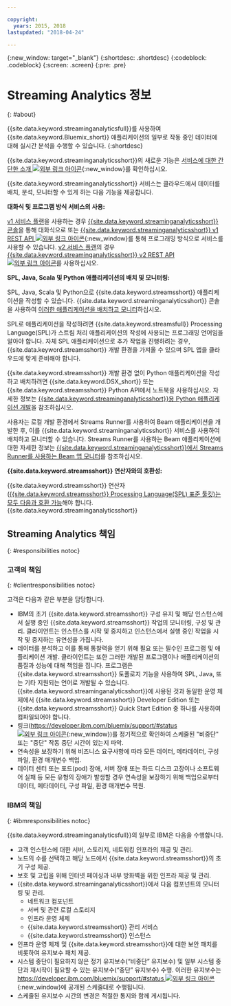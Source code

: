 ```yaml
---

copyright:
  years: 2015, 2018
lastupdated: "2018-04-24"

---
```


<!-- Attribute definitions -->
{:new_window: target="_blank"}
{:shortdesc: .shortdesc}
{:codeblock: .codeblock}
{:screen: .screen}
{:pre: .pre}

# Streaming Analytics 정보
{: #about}

{{site.data.keyword.streaminganalyticsfull}}를 사용하여 {{site.data.keyword.Bluemix_short}} 애플리케이션의 일부로 작동 중인 데이터에 대해 실시간 분석을 수행할 수 있습니다.
{:shortdesc}

{{site.data.keyword.streaminganalyticsshort}}의 새로운 기능은 [서비스에 대한 간단한 소개 ![외부 링크 아이콘](../../icons/launch-glyph.svg "외부 링크 아이콘")](https://developer.ibm.com/streamsdev/docs/streaming-analytics-now-available-bluemix-2/){:new_window}를 확인하십시오.

{{site.data.keyword.streaminganalyticsshort}} 서비스는 클라우드에서 데이터를 배치, 분석, 모니터할 수 있게 하는 다음 기능을 제공합니다.

**대화식 및 프로그램 방식 서비스의 사용:**

[v1 서비스 플랜](/docs/services/StreamingAnalytics/service_plans.html)을 사용하는 경우 [{{site.data.keyword.streaminganalyticsshort}} 콘솔](/docs/services/StreamingAnalytics/c_streams_console.html)을 통해 대화식으로 또는 [{{site.data.keyword.streaminganalyticsshort}} v1 REST API ![외부 링크 아이콘](../../icons/launch-glyph.svg "외부 링크 아이콘")](https://console.bluemix.net/apidocs/220){:new_window}를 통해 프로그래밍 방식으로 서비스를 사용할 수 있습니다. [v2 서비스 플랜](/docs/services/StreamingAnalytics/service_plans.html)의 경우 [{{site.data.keyword.streaminganalyticsshort}} v2 REST API ![외부 링크 아이콘](../../icons/launch-glyph.svg "외부 링크 아이콘")](https://console.bluemix.net/apidocs/1939)를 사용하십시오.

**SPL, Java, Scala 및 Python 애플리케이션의 배치 및 모니터링:**

SPL, Java, Scala 및 Python으로 {{site.data.keyword.streamsshort}} 애플리케이션을 작성할 수 있습니다. {{site.data.keyword.streaminganalyticsshort}} 콘솔을 사용하여 [이러한 애플리케이션을 배치하고 모니터](/docs/services/StreamingAnalytics/t_deploytocloud.html)하십시오.

SPL로 애플리케이션을 작성하려면 {{site.data.keyword.streamsfull}} Processing Language(SPL)가 스트림 처리 애플리케이션의 작성에 사용되는 프로그래밍 언어임을 알아야 합니다. 자체 SPL 애플리케이션으로 추가 작업을 진행하려는 경우, {{site.data.keyword.streamsshort}} 개발 환경을 가져올 수 있으며 SPL 앱을 클라우드에 맞게 준비해야 합니다.

{{site.data.keyword.streamsshort}} 개발 환경 없이 Python 애플리케이션을 작성하고 배치하려면 {{site.data.keyword.DSX_short}} 또는 {{site.data.keyword.streamsshort}} Python API에서 노트북을 사용하십시오. 자세한 정보는 [{{site.data.keyword.streaminganalyticsshort}}용 Python 애플리케이션 개발](/docs/services/StreamingAnalytics/t_develop_apps_python.html)을 참조하십시오.

사용자는 로컬 개발 환경에서 Streams Runner를 사용하여 Beam 애플리케이션을 개발한 후, 이를 {{site.data.keyword.streaminganalyticsshort}} 서비스를 사용하여 배치하고 모니터할 수 있습니다. Streams Runner를 사용하는 Beam 애플리케이션에 대한 자세한 정보는 [{{site.data.keyword.streaminganalyticsshort}}에서 Streams Runner를 사용하는 Beam 앱 모니터](docs/services/StreamingAnalytics/gs_beamrunner.html)를 참조하십시오.


**{{site.data.keyword.streamsshort}} 연산자와의 호환성:**

{{site.data.keyword.streamsshort}} 연산자([{{site.data.keyword.streamsshort}} Processing Language(SPL) 표준 툴킷)는 모두 다음과 호환 가능](/docs/services/StreamingAnalytics/compatible_toolkits.html)해야 합니다. {{site.data.keyword.streaminganalyticsshort}}

## Streaming Analytics 책임
{: #responsibilities notoc}

### 고객의 책임
{: #clientresponsibilities notoc}

고객은 다음과 같은 부분을 담당합니다.

* IBM의 초기 {{site.data.keyword.streamsshort}} 구성 유지 및 해당 인스턴스에서 실행 중인 {{site.data.keyword.streamsshort}} 작업의 모니터링, 구성 및 관리. 클라이언트는 인스턴스를 시작 및 중지하고 인스턴스에서 실행 중인 작업을 시작 및 중지하는 유연성을 가집니다.
* 데이터를 분석하고 이를 통해 통찰력을 얻기 위해 필요 또는 필수인 프로그램 및 애플리케이션 개발. 클라이언트는 또한 그러한 개발된 프로그램이나 애플리케이션의 품질과 성능에 대해 책임을 집니다. 프로그램은 {{site.data.keyword.streamsshort}} 토폴로지 기능을 사용하여 SPL, Java, 또는 기타 지원되는 언어로 개발될 수 있습니다. {{site.data.keyword.streaminganalyticsshort}}에 사용된 것과 동일한 운영 체제에서 {{site.data.keyword.streamsshort}} Developer Edition 또는 {{site.data.keyword.streamsshort}} Quick Start Edition 중 하나를 사용하여 컴파일되어야 합니다.
* 링크([https://developer.ibm.com/bluemix/support/#status ![외부 링크 아이콘](../../icons/launch-glyph.svg "외부 링크 아이콘")](https://developer.ibm.com/bluemix/support/#status){:new_window})를 정기적으로 확인하여 스케줄된 "비중단" 또는 "중단" 작동 중단 시간이 있는지 파악.  
* 연속성을 보장하기 위해 비즈니스 요구사항에 따라 모든 데이터, 메타데이터, 구성 파일, 환경 매개변수 백업.
* 데이터 센터 또는 포드(pod) 장애, 서버 장애 또는 하드 디스크 고장이나 소프트웨어 실패 등 모든 유형의 장애가 발생할 경우 연속성을 보장하기 위해 백업으로부터 데이터, 메타데이터, 구성 파일, 환경 매개변수 복원.

### IBM의 책임
{: #ibmresponsibilities notoc}

{{site.data.keyword.streaminganalyticsfull}}의 일부로 IBM은 다음을 수행합니다.

* 고객 인스턴스에 대한 서버, 스토리지, 네트워킹 인프라의 제공 및 관리.
* 노드의 수를 선택하고 해당 노드에서 {{site.data.keyword.streamsshort}}의 초기 구성 제공.
* 보호 및 고립을 위해 인터넷 페이싱과 내부 방화벽을 위한 인프라 제공 및 관리.
* {{site.data.keyword.streaminganalyticsshort}}에서 다음 컴포넌트의 모니터링 및 관리.
	* 네트워크 컴포넌트
	* 서버 및 관련 로컬 스토리지
	* 인프라 운영 체제
	* {{site.data.keyword.streamsshort}} 관리 서비스
	* {{site.data.keyword.streamsshort}} 인스턴스
* 인프라 운영 체제 및 {{site.data.keyword.streamsshort}}에 대한 보안 패치를 비롯하여 유지보수 패치 제공.
* 시스템 중단이 필요하지 않은 정기 유지보수(“비중단” 유지보수) 및 일부 시스템 중단과 재시작이 필요할 수 있는 유지보수(“중단” 유지보수) 수행. 이러한 유지보수는 [https://developer.ibm.com/bluemix/support/#status ![외부 링크 아이콘](../../icons/launch-glyph.svg "외부 링크 아이콘")](https://developer.ibm.com/bluemix/support/#status){:new_window}에 공개된 스케줄대로 수행됩니다.
* 스케줄된 유지보수 시간의 변경은 적절한 통지와 함께 게시됩니다.
